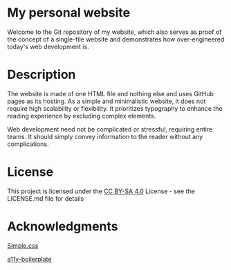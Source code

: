# My personal website

Welcome to the Git repository of my website, which also serves as proof of the concept of a single-file website and demonstrates how over-engineered today's web development is. 

# Description

The website is made of one HTML file and nothing else and uses GitHub pages as its hosting. As a simple and minimalistic website, it does not require high scalability or flexibility. It prioritizes typography to enhance the reading experience by excluding complex elements.

Web development need not be complicated or stressful, requiring entire teams. It should simply convey information to the reader without any complications.

# License 

This project is licensed under the [CC BY-SA 4.0](LICENSE) License - see the LICENSE.md file for details

# Acknowledgments

[Simple.css](https://github.com/kevquirk/simple.css)

[a11y-boilerplate](https://github.com/jbmoelker/a11y-boilerplate)
